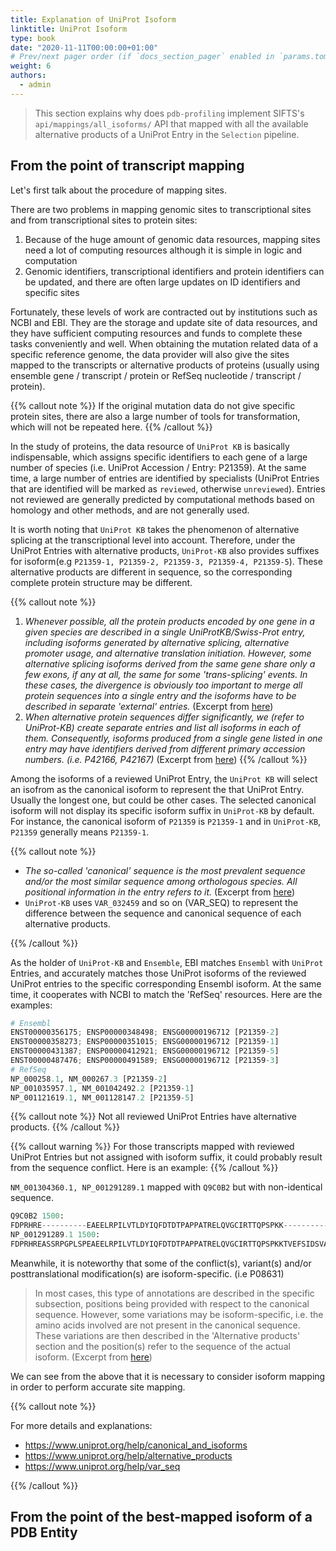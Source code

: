 ```yaml
---
title: Explanation of UniProt Isoform
linktitle: UniProt Isoform
type: book
date: "2020-11-11T00:00:00+01:00"
# Prev/next pager order (if `docs_section_pager` enabled in `params.toml`)
weight: 6
authors:
  - admin
---
```


> This section explains why does `pdb-profiling` implement SIFTS's `api/mappings/all_isoforms/` API that mapped with all the available alternative products of a UniProt Entry in the `Selection` pipeline.

## From the point of transcript mapping

Let's first talk about the procedure of mapping sites.

There are two problems in mapping genomic sites to transcriptional sites and from transcriptional sites to protein sites:

1. Because of the huge amount of genomic data resources, mapping sites need a lot of computing resources although it is simple in logic and computation
2. Genomic identifiers, transcriptional identifiers and protein identifiers can be updated, and there are often large updates on ID identifiers and specific sites

Fortunately, these levels of work are contracted out by institutions such as NCBI and EBI. They are the storage and update site of data resources, and they have sufficient computing resources and funds to complete these tasks conveniently and well. When obtaining the mutation related data of a specific reference genome, the data provider will also give the sites mapped to the transcripts or alternative products of proteins (usually using ensemble gene / transcript / protein or RefSeq nucleotide / transcript / protein).

{{% callout note %}}
If the original mutation data do not give specific protein sites, there are also a large number of tools for transformation, which will not be repeated here.
{{% /callout %}}

In the study of proteins, the data resource of `UniProt KB` is basically indispensable, which assigns specific identifiers to each gene of a large number of species (i.e. UniProt Accession / Entry: P21359). At the same time, a large number of entries are identified by specialists (UniProt Entries that are identified will be marked as `reviewed`, otherwise `unreviewed`). Entries not reviewed are generally predicted by computational methods based on homology and other methods, and are not generally used.

It is worth noting that `UniProt KB` takes the phenomenon of alternative splicing at the transcriptional level into account. Therefore, under the UniProt Entries with alternative products, `UniProt-KB` also provides suffixes for isoform(e.g `P21359-1, P21359-2, P21359-3, P21359-4, P21359-5`). These alternative products are different in sequence, so the corresponding complete protein structure may be different.

{{% callout note %}}
1. *Whenever possible, all the protein products encoded by one gene in a given species are described in a single UniProtKB/Swiss-Prot entry, including isoforms generated by alternative splicing, alternative promoter usage, and alternative translation initiation. However, some alternative splicing isoforms derived from the same gene share only a few exons, if any at all, the same for some 'trans-splicing' events. In these cases, the divergence is obviously too important to merge all protein sequences into a single entry and the isoforms have to be described in separate 'external' entries.* (Excerpt from [here](https://www.uniprot.org/help/canonical_and_isoforms))
2. *When alternative protein sequences differ significantly, we (refer to UniProt-KB) create separate entries and list all isoforms in each of them. Consequently, isoforms produced from a single gene listed in one entry may have identifiers derived from different primary accession numbers. (i.e. P42166, P42167)* (Excerpt from [here](https://www.uniprot.org/help/alternative_products))
{{% /callout %}}

Among the isoforms of a reviewed UniProt Entry, the `UniProt KB` will select an isofrom as the canonical isoform to represent the that UniProt Entry. Usually the longest one, but could be other cases. The selected canonical isoform will not display its specific isoform suffix in `UniProt-KB` by default. For instance, the canonical isoform of `P21359` is `P21359-1` and in `UniProt-KB`, `P21359` generally means `P21359-1`.

{{% callout note %}}

* *The so-called 'canonical' sequence is the most prevalent sequence and/or the most similar sequence among orthologous species. All positional information in the entry refers to it.* (Excerpt from [here](https://www.uniprot.org/help/alternative_products))
* `UniProt-KB` uses `VAR_032459` and so on (VAR_SEQ) to represent the difference between the sequence and canonical sequence of each alternative products.

{{% /callout %}}

As the holder of `UniProt-KB` and `Ensemble`, EBI matches `Ensembl` with `UniProt` Entries, and accurately matches those UniProt isoforms of the reviewed UniProt entries to the specific corresponding Ensembl isoform. At the same time, it cooperates with NCBI to match the 'RefSeq' resources. Here are the examples:

```python
# Ensembl
ENST00000356175; ENSP00000348498; ENSG00000196712 [P21359-2]
ENST00000358273; ENSP00000351015; ENSG00000196712 [P21359-1]
ENST00000431387; ENSP00000412921; ENSG00000196712 [P21359-5]
ENST00000487476; ENSP00000491589; ENSG00000196712 [P21359-3]
# RefSeq
NP_000258.1, NM_000267.3 [P21359-2]
NP_001035957.1, NM_001042492.2 [P21359-1]
NP_001121619.1, NM_001128147.2 [P21359-5]
```

{{% callout note %}}
Not all reviewed UniProt Entries have alternative products.
{{% /callout %}}

{{% callout warning %}}
For those transcripts mapped with reviewed UniProt Entries but not assigned with isoform suffix, it could probably result from the sequence conflict. Here is an example:
{{% /callout %}}

`NM_001304360.1, NP_001291289.1` mapped with `Q9C0B2` but with non-identical sequence.

```python
Q9C0B2 1500:
FDPRHRE----------EAEELRPILVTLDYIQFDTDTPAPPATRELQVGCIRTTQPSPKK--------------------P---------------------D----HPLMVSALLQLRGDVKETY...
NP_001291289.1 1500:
FDPRHREASSRPGPLSPEAEELRPILVTLDYIQFDTDTPAPPATRELQVGCIRTTQPSPKKTVEFSIDSVASLQHKGFSIEPSRGSVERGQTKTISISWVPPADFDPDHPLMVSALLQLRGDVKETY...
```

Meanwhile, it is noteworthy that some of the conflict(s), variant(s) and/or posttranslational modification(s) are isoform-specific. (i.e P08631)

> In most cases, this type of annotations are described in the specific subsection, positions being provided with respect to the canonical sequence. However, some variations may be isoform-specific, i.e. the amino acids involved are not present in the canonical sequence. These variations are then described in the 'Alternative products' section and the position(s) refer to the sequence of the actual isoform. (Excerpt from [here](https://www.uniprot.org/help/alternative_products))

We can see from the above that it is necessary to consider isoform mapping in order to perform accurate site mapping.

{{% callout note %}}

For more details and explanations:
* <https://www.uniprot.org/help/canonical_and_isoforms>
* <https://www.uniprot.org/help/alternative_products>
* <https://www.uniprot.org/help/var_seq>

{{% /callout %}}


## From the point of the best-mapped isoform of a PDB Entity